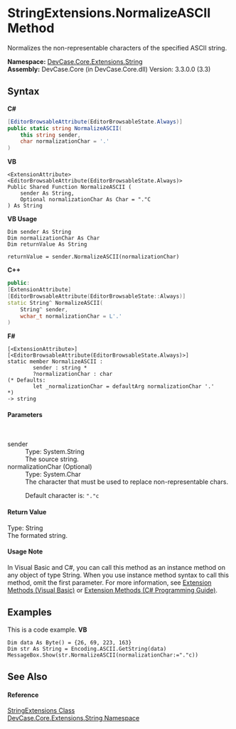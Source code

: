 # StringExtensions.NormalizeASCII Method 
 

Normalizes the non-representable characters of the specified ASCII string.

**Namespace:**&nbsp;<a href="N_DevCase_Core_Extensions_String">DevCase.Core.Extensions.String</a><br />**Assembly:**&nbsp;DevCase.Core (in DevCase.Core.dll) Version: 3.3.0.0 (3.3)

## Syntax

**C#**<br />
``` C#
[EditorBrowsableAttribute(EditorBrowsableState.Always)]
public static string NormalizeASCII(
	this string sender,
	char normalizationChar = '.'
)
```

**VB**<br />
``` VB
<ExtensionAttribute>
<EditorBrowsableAttribute(EditorBrowsableState.Always)>
Public Shared Function NormalizeASCII ( 
	sender As String,
	Optional normalizationChar As Char = "."C
) As String
```

**VB Usage**<br />
``` VB Usage
Dim sender As String
Dim normalizationChar As Char
Dim returnValue As String

returnValue = sender.NormalizeASCII(normalizationChar)
```

**C++**<br />
``` C++
public:
[ExtensionAttribute]
[EditorBrowsableAttribute(EditorBrowsableState::Always)]
static String^ NormalizeASCII(
	String^ sender, 
	wchar_t normalizationChar = L'.'
)
```

**F#**<br />
``` F#
[<ExtensionAttribute>]
[<EditorBrowsableAttribute(EditorBrowsableState.Always)>]
static member NormalizeASCII : 
        sender : string * 
        ?normalizationChar : char 
(* Defaults:
        let _normalizationChar = defaultArg normalizationChar '.'
*)
-> string 

```


#### Parameters
&nbsp;<dl><dt>sender</dt><dd>Type: System.String<br />The source string.</dd><dt>normalizationChar (Optional)</dt><dd>Type: System.Char<br />The character that must be used to replace non-representable chars. 

 Default character is: `"."c`</dd></dl>

#### Return Value
Type: String<br />The formated string.

#### Usage Note
In Visual Basic and C#, you can call this method as an instance method on any object of type String. When you use instance method syntax to call this method, omit the first parameter. For more information, see <a href="https://docs.microsoft.com/dotnet/visual-basic/programming-guide/language-features/procedures/extension-methods">Extension Methods (Visual Basic)</a> or <a href="https://docs.microsoft.com/dotnet/csharp/programming-guide/classes-and-structs/extension-methods">Extension Methods (C# Programming Guide)</a>.

## Examples
This is a code example. 
**VB**<br />
``` VB
Dim data As Byte() = {26, 69, 223, 163}
Dim str As String = Encoding.ASCII.GetString(data)
MessageBox.Show(str.NormalizeASCII(normalizationChar:="."c))
```


## See Also


#### Reference
<a href="T_DevCase_Core_Extensions_String_StringExtensions">StringExtensions Class</a><br /><a href="N_DevCase_Core_Extensions_String">DevCase.Core.Extensions.String Namespace</a><br />
